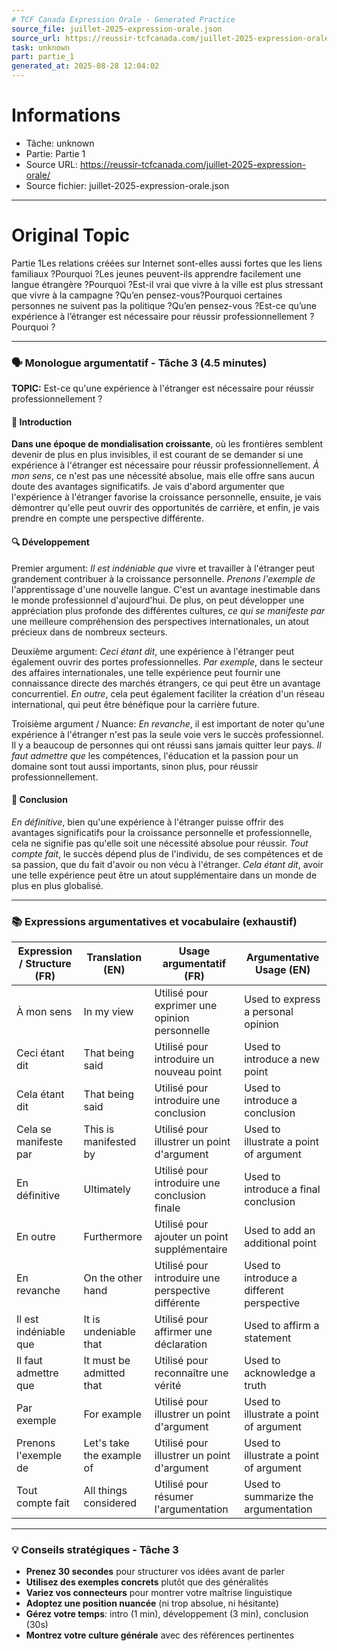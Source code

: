 ```yaml
---
# TCF Canada Expression Orale - Generated Practice
source_file: juillet-2025-expression-orale.json
source_url: https://reussir-tcfcanada.com/juillet-2025-expression-orale/
task: unknown
part: partie_1
generated_at: 2025-08-28 12:04:02
---
```


# Informations
- Tâche: unknown
- Partie: Partie 1
- Source URL: https://reussir-tcfcanada.com/juillet-2025-expression-orale/
- Source fichier: juillet-2025-expression-orale.json

---

# Original Topic
Partie 1Les relations créées sur Internet sont-elles aussi fortes que les liens familiaux ?Pourquoi ?Les jeunes peuvent-ils apprendre facilement une langue étrangère ?Pourquoi ?Est-il vrai que vivre à la ville est plus stressant que vivre à la campagne ?Qu’en pensez-vous?Pourquoi certaines personnes ne suivent pas la politique ?Qu’en pensez-vous ?Est-ce qu’une expérience à l’étranger est nécessaire pour réussir professionnellement ?Pourquoi ?

---

### 🗣️ Monologue argumentatif - Tâche 3 (4.5 minutes)

**TOPIC:** Est-ce qu'une expérience à l'étranger est nécessaire pour réussir professionnellement ?

#### 🚀 Introduction
**Dans une époque de mondialisation croissante**, où les frontières semblent devenir de plus en plus invisibles, il est courant de se demander si une expérience à l'étranger est nécessaire pour réussir professionnellement. *À mon sens*, ce n'est pas une nécessité absolue, mais elle offre sans aucun doute des avantages significatifs. Je vais d'abord argumenter que l'expérience à l'étranger favorise la croissance personnelle, ensuite, je vais démontrer qu'elle peut ouvrir des opportunités de carrière, et enfin, je vais prendre en compte une perspective différente.

#### 🔍 Développement

Premier argument:
*Il est indéniable que* vivre et travailler à l'étranger peut grandement contribuer à la croissance personnelle. *Prenons l'exemple de* l'apprentissage d'une nouvelle langue. C'est un avantage inestimable dans le monde professionnel d'aujourd'hui. De plus, on peut développer une appréciation plus profonde des différentes cultures, *ce qui se manifeste par* une meilleure compréhension des perspectives internationales, un atout précieux dans de nombreux secteurs.

Deuxième argument:
*Ceci étant dit*, une expérience à l'étranger peut également ouvrir des portes professionnelles. *Par exemple*, dans le secteur des affaires internationales, une telle expérience peut fournir une connaissance directe des marchés étrangers, ce qui peut être un avantage concurrentiel. *En outre*, cela peut également faciliter la création d'un réseau international, qui peut être bénéfique pour la carrière future.

Troisième argument / Nuance:
*En revanche*, il est important de noter qu'une expérience à l'étranger n'est pas la seule voie vers le succès professionnel. Il y a beaucoup de personnes qui ont réussi sans jamais quitter leur pays. *Il faut admettre que* les compétences, l'éducation et la passion pour un domaine sont tout aussi importants, sinon plus, pour réussir professionnellement.

#### 🎯 Conclusion
*En définitive*, bien qu'une expérience à l'étranger puisse offrir des avantages significatifs pour la croissance personnelle et professionnelle, cela ne signifie pas qu'elle soit une nécessité absolue pour réussir. *Tout compte fait*, le succès dépend plus de l'individu, de ses compétences et de sa passion, que du fait d'avoir ou non vécu à l'étranger. *Cela étant dit*, avoir une telle expérience peut être un atout supplémentaire dans un monde de plus en plus globalisé.

---

### 📚 Expressions argumentatives et vocabulaire (exhaustif)

| Expression / Structure (FR) | Translation (EN) | Usage argumentatif (FR) | Argumentative Usage (EN) |
|----------------------------|------------------|-------------------------|--------------------------|
| À mon sens | In my view | Utilisé pour exprimer une opinion personnelle | Used to express a personal opinion |
| Ceci étant dit | That being said | Utilisé pour introduire un nouveau point | Used to introduce a new point |
| Cela étant dit | That being said | Utilisé pour introduire une conclusion | Used to introduce a conclusion |
| Cela se manifeste par | This is manifested by | Utilisé pour illustrer un point d'argument | Used to illustrate a point of argument |
| En définitive | Ultimately | Utilisé pour introduire une conclusion finale | Used to introduce a final conclusion |
| En outre | Furthermore | Utilisé pour ajouter un point supplémentaire | Used to add an additional point |
| En revanche | On the other hand | Utilisé pour introduire une perspective différente | Used to introduce a different perspective |
| Il est indéniable que | It is undeniable that | Utilisé pour affirmer une déclaration | Used to affirm a statement |
| Il faut admettre que | It must be admitted that | Utilisé pour reconnaître une vérité | Used to acknowledge a truth |
| Par exemple | For example | Utilisé pour illustrer un point d'argument | Used to illustrate a point of argument |
| Prenons l'exemple de | Let's take the example of | Utilisé pour illustrer un point d'argument | Used to illustrate a point of argument |
| Tout compte fait | All things considered | Utilisé pour résumer l'argumentation | Used to summarize the argumentation |

---

### 💡 Conseils stratégiques - Tâche 3

- **Prenez 30 secondes** pour structurer vos idées avant de parler
- **Utilisez des exemples concrets** plutôt que des généralités
- **Variez vos connecteurs** pour montrer votre maîtrise linguistique
- **Adoptez une position nuancée** (ni trop absolue, ni hésitante)
- **Gérez votre temps**: intro (1 min), développement (3 min), conclusion (30s)
- **Montrez votre culture générale** avec des références pertinentes